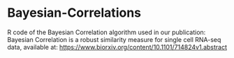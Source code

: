 # Bayesian-Correlations


R code of the Bayesian Correlation algorithm used in our publication: Bayesian Correlation is a robust similarity measure for single cell RNA-seq data, available at: https://www.biorxiv.org/content/10.1101/714824v1.abstract

